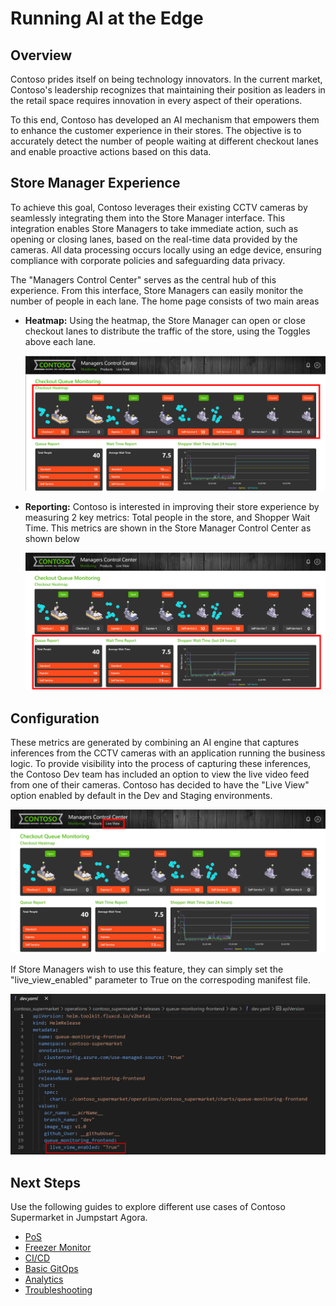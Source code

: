 # Running AI at the Edge

## Overview

Contoso prides itself on being technology innovators. In the current market, Contoso's leadership recognizes that maintaining their position as leaders in the retail space requires innovation in every aspect of their operations.

To this end, Contoso has developed an AI mechanism that empowers them to enhance the customer experience in their stores. The objective is to accurately detect the number of people waiting at different checkout lanes and enable proactive actions based on this data.

## Store Manager Experience

To achieve this goal, Contoso leverages their existing CCTV cameras by seamlessly integrating them into the Store Manager interface. This integration enables Store Managers to take immediate action, such as opening or closing lanes, based on the real-time data provided by the cameras. All data processing occurs locally using an edge device, ensuring compliance with corporate policies and safeguarding data privacy.

The "Managers Control Center" serves as the central hub of this experience. From this interface, Store Managers can easily monitor the number of people in each lane. The home page consists of two main areas

- __Heatmap:__ Using the heatmap, the Store Manager can open or close checkout lanes to distribute the traffic of the store, using the Toggles above each lane.
  
    ![Store Manager Screenshot Heatmap focus](./img/checkout-heatmap.png)

- __Reporting:__ Contoso is interested in improving their store experience by measuring 2 key metrics: Total people in the store, and Shopper Wait Time. This metrics are shown in the Store Manager Control Center as shown below

    ![Store Manager Reporting Pane](./img/reporting.png)

## Configuration

These metrics are generated by combining an AI engine that captures inferences from the CCTV cameras with an application running the business logic. To provide visibility into the process of capturing these inferences, the Contoso Dev team has included an option to view the live video feed from one of their cameras. Contoso has decided to have the "Live View" option enabled by default in the Dev and Staging environments.

![Screenshot of config file](./img/live-view-button.png)

 If Store Managers wish to use this feature, they can simply set the "live_view_enabled" parameter to True on the correspoding manifest file.

 ![Screenshot of dev.yaml file](./img/live-view-code.png)

## Next Steps

Use the following guides to explore different use cases of Contoso Supermarket in Jumpstart Agora.

- [PoS](https://placeholder)
- [Freezer Monitor](https://placeholder)
- [CI/CD](https://placeholder)
- [Basic GitOps](https://placeholder)
- [Analytics](https://analytics)
- [Troubleshooting](https://troubleshooting)
